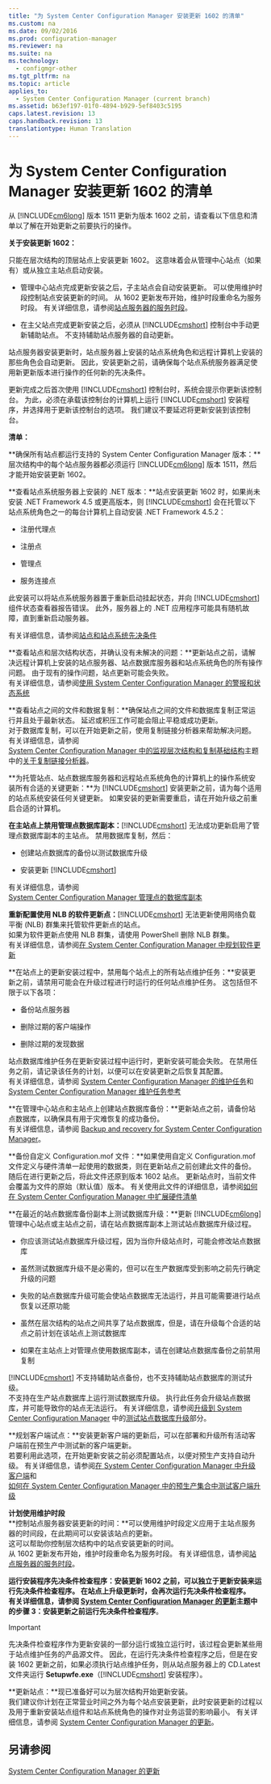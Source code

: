 ```yaml
---
title: "为 System Center Configuration Manager 安装更新 1602 的清单"
ms.custom: na
ms.date: 09/02/2016
ms.prod: configuration-manager
ms.reviewer: na
ms.suite: na
ms.technology: 
  - configmgr-other
ms.tgt_pltfrm: na
ms.topic: article
applies_to: 
  - System Center Configuration Manager (current branch)
ms.assetid: b63ef197-01f0-4894-b929-5ef8403c5195
caps.latest.revision: 13
caps.handback.revision: 13
translationtype: Human Translation
---
```

# 为 System Center Configuration Manager 安装更新 1602 的清单
从 [!INCLUDE[cm6long](../LocTest/includes/cm6long_md.md)] 版本 1511 更新为版本 1602 之前，请查看以下信息和清单以了解在开始更新之前要执行的操作。  
  
 **关于安装更新 1602：**  
  
 只能在层次结构的顶层站点上安装更新 1602。 这意味着会从管理中心站点（如果有）或从独立主站点启动安装。  
  
-   管理中心站点完成更新安装之后，子主站点会自动安装更新。 可以使用维护时段控制站点安装更新的时间。 从 1602 更新发布开始，维护时段重命名为服务时段。 有关详细信息，请参阅[站点服务器的服务时段](../LocTest/Install-in-console-updates-for-System-Center-Configuration-Manager.md#bkmk_ServiceWindow)。  
  
-   在主父站点完成更新安装之后，必须从 [!INCLUDE[cmshort](../LocTest/includes/cmshort_md.md)] 控制台中手动更新辅助站点。 不支持辅助站点服务器的自动更新。  
  
 站点服务器安装更新时，站点服务器上安装的站点系统角色和远程计算机上安装的那些角色会自动更新。 因此，安装更新之前，请确保每个站点系统服务器满足使用新更新版本进行操作的任何新的先决条件。  
  
 更新完成之后首次使用 [!INCLUDE[cmshort](../LocTest/includes/cmshort_md.md)] 控制台时，系统会提示你更新该控制台。  为此，必须在承载该控制台的计算机上运行 [!INCLUDE[cmshort](../LocTest/includes/cmshort_md.md)] 安装程序，并选择用于更新该控制台的选项。 我们建议不要延迟将更新安装到该控制台。  
  
 **清单：**  
  
 **确保所有站点都运行支持的 System Center Configuration Manager 版本：**层次结构中的每个站点服务器都必须运行 [!INCLUDE[cm6long](../LocTest/includes/cm6long_md.md)] 版本 1511，然后才能开始安装更新 1602。  
  
 **查看站点系统服务器上安装的 .NET 版本：**站点安装更新 1602 时，如果尚未安装 .NET Framework 4.5 或更高版本，则 [!INCLUDE[cmshort](../LocTest/includes/cmshort_md.md)] 会在托管以下站点系统角色之一的每台计算机上自动安装 .NET Framework 4.5.2：  
  
-   注册代理点  
  
-   注册点  
  
-   管理点  
  
-   服务连接点  
  
 此安装可以将站点系统服务器置于重新启动挂起状态，并向 [!INCLUDE[cmshort](../LocTest/includes/cmshort_md.md)] 组件状态查看器报告错误。 此外，服务器上的 .NET 应用程序可能具有随机故障，直到重新启动服务器。  
  
 有关详细信息，请参阅[站点和站点系统先决条件](../LocTest/Site-and-site-system-prerequisites-for-System-Center-Configuration-Manager.md)  
  
 **查看站点和层次结构状态，并确认没有未解决的问题：**更新站点之前，请解决远程计算机上安装的站点服务器、站点数据库服务器和站点系统角色的所有操作问题。 由于现有的操作问题，站点更新可能会失败。  
 有关详细信息，请参阅[使用 System Center Configuration Manager 的警报和状态系统](../LocTest/Use-alerts-and-the-status-system-for-System-Center-Configuration-Manager.md)  
  
 **查看站点之间的文件和数据复制：**确保站点之间的文件和数据库复制正常运行并且处于最新状态。 延迟或积压工作可能会阻止平稳或成功更新。    
对于数据库复制，可以在开始更新之前，使用复制链接分析器来帮助解决问题。    
 有关详细信息，请参阅   
[System Center Configuration Manager 中的监视层次结构和复制基础结构](../LocTest/Monitor-hierarchy-and-replication-infrastructure-in-System-Center-Configuration-Manager.md)主题中的[关于复制链接分析器](../LocTest/Monitor-hierarchy-and-replication-infrastructure-in-System-Center-Configuration-Manager.md#BKMK_RLA)。  
  
 **为托管站点、站点数据库服务器和远程站点系统角色的计算机上的操作系统安装所有合适的关键更新：**为 [!INCLUDE[cmshort](../LocTest/includes/cmshort_md.md)] 安装更新之前，请为每个适用的站点系统安装任何关键更新。 如果安装的更新需要重启，请在开始升级之前重启合适的计算机。  
  
 **在主站点上禁用管理点数据库副本：**[!INCLUDE[cmshort](../LocTest/includes/cmshort_md.md)] 无法成功更新启用了管理点数据库副本的主站点。 禁用数据库复制，然后：  
  
-   创建站点数据库的备份以测试数据库升级  
  
-   安装更新 [!INCLUDE[cmshort](../LocTest/includes/cmshort_md.md)]  
  
 有关详细信息，请参阅   
[System Center Configuration Manager 管理点的数据库副本](../LocTest/Database-replicas-for-management-points-for-System-Center-Configuration-Manager.md)  
  
 **重新配置使用 NLB 的软件更新点：**[!INCLUDE[cmshort](../LocTest/includes/cmshort_md.md)] 无法更新使用网络负载平衡 (NLB) 群集来托管软件更新点的站点。  
如果为软件更新点使用 NLB 群集，请使用 PowerShell 删除 NLB 群集。    
 有关详细信息，请参阅[在 System Center Configuration Manager 中规划软件更新](../LocTest/Plan-for-software-updates-in-System-Center-Configuration-Manager.md)  
  
 **在站点上的更新安装过程中，禁用每个站点上的所有站点维护任务：**安装更新之前，请禁用可能会在升级过程进行时运行的任何站点维护任务。 这包括但不限于以下各项：  
  
-   备份站点服务器  
  
-   删除过期的客户端操作  
  
-   删除过期的发现数据  
  
 站点数据库维护任务在更新安装过程中运行时，更新安装可能会失败。 在禁用任务之前，请记录该任务的计划，以便可以在安装更新之后恢复其配置。  
 有关详细信息，请参阅 [System Center Configuration Manager 的维护任务](../LocTest/Maintenance-tasks-for-System-Center-Configuration-Manager.md)和 [System Center Configuration Manager 维护任务参考](../LocTest/Reference-for-maintenance-tasks-for-System-Center-Configuration-Manager.md)  
  
 **在管理中心站点和主站点上创建站点数据库备份：**更新站点之前，请备份站点数据库，以确保具有用于灾难恢复的成功备份。   
有关详细信息，请参阅 [Backup and recovery for System Center Configuration Manager](../LocTest/Backup-and-recovery-for-System-Center-Configuration-Manager.md)。  
  
 **备份自定义 Configuration.mof 文件：**如果使用自定义 Configuration.mof 文件定义与硬件清单一起使用的数据类，则在更新站点之前创建此文件的备份。 随后在进行更新之后，将此文件还原到版本 1602 站点。 更新站点时，当前文件会覆盖为文件的原始（默认值）版本。 有关使用此文件的详细信息，请参阅[如何在 System Center Configuration Manager 中扩展硬件清单](../LocTest/How-to-extend-hardware-inventory-in-System-Center-Configuration-Manager.md)  
  
 **在最近的站点数据库备份副本上测试数据库升级：**更新 [!INCLUDE[cm6long](../LocTest/includes/cm6long_md.md)] 管理中心站点或主站点之前，请在站点数据库副本上测试站点数据库升级过程。  
  
-   你应该测试站点数据库升级过程，因为当你升级站点时，可能会修改站点数据库  
  
-   虽然测试数据库升级不是必需的，但可以在生产数据库受到影响之前先行确定升级的问题  
  
-   失败的站点数据库升级可能会使站点数据库无法运行，并且可能需要进行站点恢复以还原功能  
  
-   虽然在层次结构的站点之间共享了站点数据库，但是，请在升级每个合适的站点之前计划在该站点上测试数据库  
  
-   如果在主站点上对管理点使用数据库副本，请在创建站点数据库备份之前禁用复制  
  
 [!INCLUDE[cmshort](../LocTest/includes/cmshort_md.md)] 不支持辅助站点备份，也不支持辅助站点数据库的测试升级。   
不支持在生产站点数据库上运行测试数据库升级。 执行此任务会升级站点数据库，并可能导致你的站点无法运行。 有关详细信息，请参阅[升级到 System Center Configuration Manager](../LocTest/Upgrade-to-System-Center-Configuration-Manager.md) 中的[测试站点数据库升级](../LocTest/Upgrade-to-System-Center-Configuration-Manager.md#bkmk_test)部分。  
  
 **规划客户端试点：**安装更新客户端的更新后，可以在部署和升级所有活动客户端前在预生产中测试新的客户端更新。   
 若要利用此选项，在开始更新安装之前必须配置站点，以便对预生产支持自动升级。 有关详细信息，请参阅[在 System Center Configuration Manager 中升级客户端](../LocTest/Upgrade-clients-in-System-Center-Configuration-Manager.md)和   
[如何在 System Center Configuration Manager 中的预生产集合中测试客户端升级](../LocTest/How-to-test-client-upgrades-in-a-preproduction-collection-in-System-Center-Configuration-Manager.md)  
  
 **计划使用维护时段**  
 **控制站点服务器安装更新的时间：**可以使用维护时段定义应用于主站点服务器的时间段，在此期间可以安装该站点的更新。   
这可以帮助你控制层次结构中的站点安装更新的时间。   
从 1602 更新发布开始，维护时段重命名为服务时段。 有关详细信息，请参阅[站点服务器的服务时段](../LocTest/Install-in-console-updates-for-System-Center-Configuration-Manager.md#bkmk_ServiceWindow)。  
  
 **运行安装程序先决条件检查程序：**安装更新 1602 之前，可以独立于更新安装来运行先决条件检查程序。 在站点上升级更新时，会再次运行先决条件检查程序。  
有关详细信息，请参阅 [System Center Configuration Manager 的更新](../LocTest/Updates-for-System-Center-Configuration-Manager.md)主题中的**步骤 3：安装更新之前运行先决条件检查程序**。  
  
> [!IMPORTANT]  
>  先决条件检查程序作为更新安装的一部分运行或独立运行时，该过程会更新某些用于站点维护任务的产品源文件。 因此，在运行先决条件检查程序之后，但是在安装 1602 更新之前，如果必须执行站点维护任务，则从站点服务器上的 CD.Latest 文件夹运行 **Setupwfe.exe**（[!INCLUDE[cmshort](../LocTest/includes/cmshort_md.md)] 安装程序）。  
  
 **更新站点：**现已准备好可以为层次结构开始更新安装。  
  我们建议你计划在正常营业时间之外为每个站点安装更新，此时安装更新的过程以及用于重新安装站点组件和站点系统角色的操作对业务运营的影响最小。 有关详细信息，请参阅 [ System Center Configuration Manager 的更新](../LocTest/Updates-for-System-Center-Configuration-Manager.md)。  
  
## 另请参阅  
 [System Center Configuration Manager 的更新](../LocTest/Updates-for-System-Center-Configuration-Manager.md)